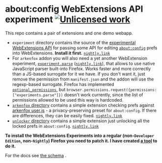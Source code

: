 about:config WebExtensions API experiment [![Unlicensed work](https://raw.githubusercontent.com/unlicense/unlicense.org/master/static/favicon.png)](https://unlicense.org/)
=========================================

This repo contains a pair of extensions and one demo webapp.
* `experiment` directory contains the source of the [experimental WebExtensions API](https://firefox-source-docs.mozilla.org/toolkit/components/extensions/webextensions/index.html) for passing some API for editing [`about:config`](about:config) prefs into WebExtensions. **Install it first.** [`nightly.link`](https://nightly.link/KOLANICH-WebExts/webext-experiment-config/workflows/CI/master/experiment.xpi)
* For `arkenfox` addon you will also need a yet another WebExtension experiment, [`experiment.parse`](https://github.com/KOLANICH-WebExts/webext-experiment-parse/tree/master/experiment) ([`nightly.link`](https://nightly.link/KOLANICH-WebExts/webext-experiment-parse/workflows/CI/master/experiment.xpi)), that allows to use native JavaScript parser built-into Firefox. Works faster and more correctly than a JS-based surrogate for it we have. If you don't want it, just remove the permission from `manifest.json` and the addon will use the regexp-based surrogate. Firefox has implemented [`optional_permissions`](https://developer.mozilla.org/en-US/docs/Mozilla/Add-ons/WebExtensions/manifest.json/optional_permissions), but `browser.permissions.request({permissions: ["experiments.parse"]})` doesn't work currently, since the list of permissions allowed to be used this way is hardcoded.
* [`arkenfox` directory](./unlocker) contains a simple extension checking prefs against [arkenfox user.js](https://github.com/arkenfox/user.js) - a privacy-preserving preset for `about:config`. If there are differences, they can be easily fixed. [`nightly.link`](https://nightly.link/KOLANICH-WebExts/webext-experiment-config/workflows/CI/master/arkenfox.xpi)
* [`unlocker` directory](https://github.com/KOLANICH-WebExts/webext-experiment-config/tree/master/unlocker) contains a simple extension just unlocking all the locked prefs in `about:config`. [`nightly.link`](https://nightly.link/KOLANICH-WebExts/webext-experiment-config/workflows/CI/master/unlocker.xpi)

**To install the WebExtensions Experiments into a regular (non-`Developer Edition`, non-`Nightly`) Firefox you need to patch it. I have created [a tool](https://github.com/KOLANICH-tools/firefucks.py) to do it.**

For the docs see [the schema](./experiment/schema.json) .
